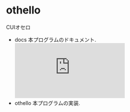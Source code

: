 # othello
CUIオセロ

- docs 本プログラムのドキュメント. ![document is here](https://sinnlosses.github.io/othello/overview-summary.html)
- othello 本プログラムの実装.
